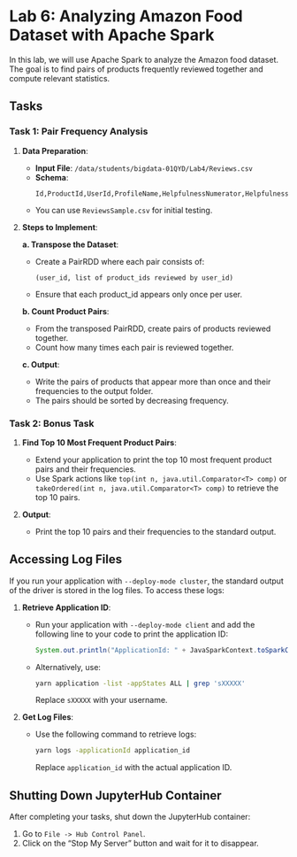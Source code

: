 # Lab 6: Analyzing Amazon Food Dataset with Apache Spark

In this lab, we will use Apache Spark to analyze the Amazon food dataset. The goal is to find pairs of products frequently reviewed together and compute relevant statistics.

## Tasks

### Task 1: Pair Frequency Analysis

1. **Data Preparation**:
   - **Input File**: `/data/students/bigdata-01QYD/Lab4/Reviews.csv`
   - **Schema**:
     ```
     Id,ProductId,UserId,ProfileName,HelpfulnessNumerator,HelpfulnessDenominator,Score,Time,Summary,Text
     ```
   - You can use `ReviewsSample.csv` for initial testing.

2. **Steps to Implement**:

   **a. Transpose the Dataset**:
   - Create a PairRDD where each pair consists of:
     ```
     (user_id, list of product_ids reviewed by user_id)
     ```
   - Ensure that each product_id appears only once per user.

   **b. Count Product Pairs**:
   - From the transposed PairRDD, create pairs of products reviewed together.
   - Count how many times each pair is reviewed together.

   **c. Output**:
   - Write the pairs of products that appear more than once and their frequencies to the output folder.
   - The pairs should be sorted by decreasing frequency.

### Task 2: Bonus Task

1. **Find Top 10 Most Frequent Product Pairs**:
   - Extend your application to print the top 10 most frequent product pairs and their frequencies.
   - Use Spark actions like `top(int n, java.util.Comparator<T> comp)` or `takeOrdered(int n, java.util.Comparator<T> comp)` to retrieve the top 10 pairs.

2. **Output**:
   - Print the top 10 pairs and their frequencies to the standard output.

## Accessing Log Files

If you run your application with `--deploy-mode cluster`, the standard output of the driver is stored in the log files. To access these logs:

1. **Retrieve Application ID**:
   - Run your application with `--deploy-mode client` and add the following line to your code to print the application ID:
     ```java
     System.out.println("ApplicationId: " + JavaSparkContext.toSparkContext(sc).applicationId());
     ```
   - Alternatively, use:
     ```sh
     yarn application -list -appStates ALL | grep 'sXXXXX'
     ```
     Replace `sXXXXX` with your username.

2. **Get Log Files**:
   - Use the following command to retrieve logs:
     ```sh
     yarn logs -applicationId application_id
     ```
     Replace `application_id` with the actual application ID.

## Shutting Down JupyterHub Container

After completing your tasks, shut down the JupyterHub container:

1. Go to `File -> Hub Control Panel`.
2. Click on the “Stop My Server” button and wait for it to disappear.
